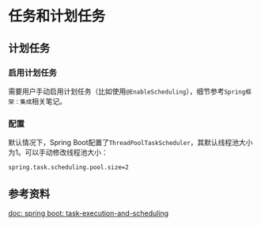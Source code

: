 # 任务和计划任务

## 计划任务

### 启用计划任务

需要用户手动启用计划任务（比如使用`@EnableScheduling`），细节参考`Spring框架：集成`相关笔记。

### 配置

默认情况下，Spring Boot配置了`ThreadPoolTaskScheduler`，其默认线程池大小为1。可以手动修改线程池大小：

```
spring.task.scheduling.pool.size=2
```

## 参考资料

[doc: spring boot: task-execution-and-scheduling](https://docs.spring.io/spring-boot/docs/current/reference/htmlsingle/#features.task-execution-and-scheduling)
